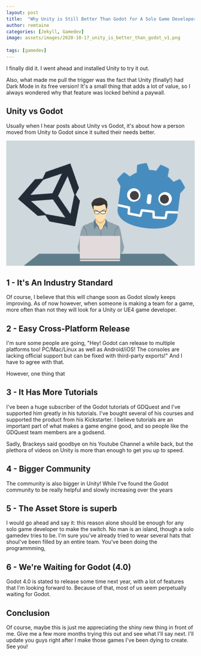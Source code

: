 ```yaml
---
layout: post
title:  "Why Unity is Still Better Than Godot for A Solo Game Developer"
author: remtaine
categories: [Jekyll, Gamedev]
image: assets/images/2020-10-17_unity_is_better_than_godot_v1.png

tags: [gamedev]
---
```


I finally did it. I went ahead and installed Unity to try it out.

Also, what made me pull the trigger was the fact that Unity (finally!) had Dark Mode in its free version! It's a small thing that adds a lot of value, so I always wondered why that feature was locked behind a paywall.

## Unity vs Godot

Usually when I hear posts about Unity vs Godot, it's about how a person moved from Unity to Godot since it suited their needs better.

![Unity vs Godot!](../assets/images/2020-10-17_unity_is_better_than_godot_v1.png)
## 1 - It's An Industry Standard

Of course, I believe that this will change soon as Godot slowly keeps improving. As of now however, when someone is making a team for a game, more often than not they will look for a Unity or UE4 game developer.

## 2 - Easy Cross-Platform Release

I'm sure some people are going, "Hey! Godot can release to multiple platforms too! PC/Mac/Linux as well as Android/iOS! The consoles are lacking official support but can be fixed with third-party exports!" And I have to agree with that.

However, one thing that

## 3 - It Has More Tutorials

I've been a huge subscriber of the Godot tutorials of GDQuest and I've supported him greatly in his tutorials. I've bought several of his courses and supported the product from his Kickstarter. I believe tutorials are an important part of what makes a game engine good, and so people like the GDQuest team members are a godsend.

Sadly, Brackeys said goodbye on his Youtube Channel a while back, but the plethora of videos on Unity is more than enough to get you up to speed.

## 4 - Bigger Community

The community is also bigger in Unity! While I've found the Godot community to be really helpful and slowly increasing over the years

## 5 - The Asset Store is superb

I would go ahead and say it: this reason alone should be enough for any solo game developer to make the switch. No man is an island, though a solo gamedev tries to be. I'm sure you've already tried to wear several hats that shoul've been filled by an entire team. You've been doing the programmming,

## 6 - We're Waiting for Godot (4.0)

Godot 4.0 is stated to release some time next year, with a lot of features that I'm looking forward to. Because of that, most of us seem perpetually waiting for Godot.

## Conclusion

Of course, maybe this is just me appreciating the shiny new thing in front of me. Give me a few more months trying this out and see what I'll say next. I'll update you guys right after I make those games I've been dying to create. See you!
